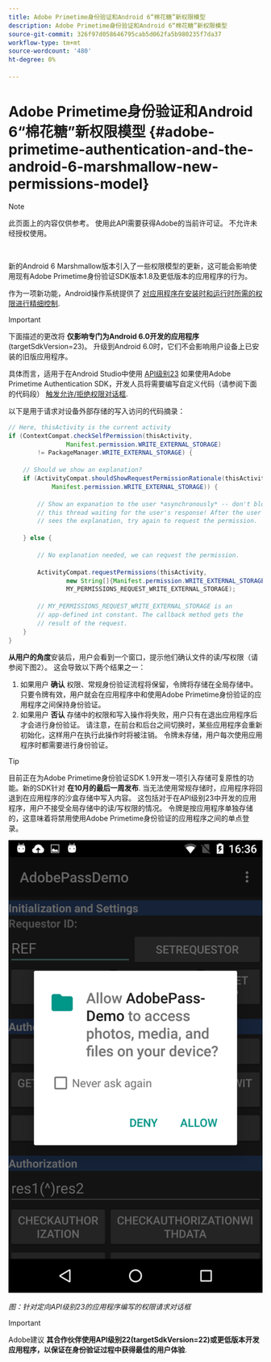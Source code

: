 ```yaml
---
title: Adobe Primetime身份验证和Android 6“棉花糖”新权限模型
description: Adobe Primetime身份验证和Android 6“棉花糖”新权限模型
source-git-commit: 326f97d058646795cab5d062fa5b980235f7da37
workflow-type: tm+mt
source-wordcount: '480'
ht-degree: 0%

---
```




# Adobe Primetime身份验证和Android 6“棉花糖”新权限模型 {#adobe-primetime-authentication-and-the-android-6-marshmallow-new-permissions-model}

>[!NOTE]
>
>此页面上的内容仅供参考。 使用此API需要获得Adobe的当前许可证。 不允许未经授权使用。

</br>

新的Android 6 Marshmallow版本引入了一些权限模型的更新，这可能会影响使用现有Adobe Primetime身份验证SDK版本1.8及更低版本的应用程序的行为。 

作为一项新功能，Android操作系统提供了 [对应用程序在安装时和运行时所需的权限进行精细控制](https://developer.android.com/about/versions/marshmallow/android-6.0-changes.html).

>[!IMPORTANT]
>
>下面描述的更改将 **仅影响专门为Android 6.0开发的应用程序** (targetSdkVersion=23)。 升级到Android 6.0时，它们不会影响用户设备上已安装的旧版应用程序。 


具体而言，适用于在Android Studio中使用 [API级别23](http://developer.android.com/sdk/api_diff/23/changes.html) 如果使用Adobe Primetime Authentication SDK，开发人员将需要编写自定义代码（请参阅下面的代码段） [触发允许/拒绝权限对话框](https://developer.android.com/training/permissions/requesting.html). 

以下是用于请求对设备外部存储的写入访问的代码摘录：

```java
// Here, thisActivity is the current activity
if (ContextCompat.checkSelfPermission(thisActivity,
                Manifest.permission.WRITE_EXTERNAL_STORAGE)
        != PackageManager.WRITE_EXTERNAL_STORAGE) {

    // Should we show an explanation?
    if (ActivityCompat.shouldShowRequestPermissionRationale(thisActivity,
            Manifest.permission.WRITE_EXTERNAL_STORAGE)) {

        // Show an expanation to the user *asynchronously* -- don't block
        // this thread waiting for the user's response! After the user
        // sees the explanation, try again to request the permission.

    } else {

        // No explanation needed, we can request the permission.

        ActivityCompat.requestPermissions(thisActivity,
                new String[]{Manifest.permission.WRITE_EXTERNAL_STORAGE},
                MY_PERMISSIONS_REQUEST_WRITE_EXTERNAL_STORAGE);

        // MY_PERMISSIONS_REQUEST_WRITE_EXTERNAL_STORAGE is an
        // app-defined int constant. The callback method gets the
        // result of the request.
    }
}
```




**从用户的角度**&#x200B;安装后，用户会看到一个窗口，提示他们确认文件的读/写权限（请参阅下图2）。 这会导致以下两个结果之一：

1. 如果用户 **确认** 权限、常规身份验证流程将保留，令牌将存储在全局存储中。 只要令牌有效，用户就会在应用程序中和使用Adobe Primetime身份验证的应用程序之间保持身份验证。
1. 如果用户 **否认** 存储中的权限和写入操作将失败，用户只有在退出应用程序后才会进行身份验证。 请注意，在前台和后台之间切换时，某些应用程序会重新初始化，这样用户在执行此操作时将被注销。 令牌未存储，用户每次使用应用程序时都需要进行身份验证。 


>[!TIP]
>
>目前正在为Adobe Primetime身份验证SDK 1.9开发一项引入存储可复原性的功能。新的SDK针对 **在10月的最后一周发布**. 当无法使用常规存储时，应用程序将回退到在应用程序的沙盒存储中写入内容。 这包括对于在API级别23中开发的应用程序，用户不接受全局存储中的读/写权限的情况。 令牌是按应用程序单独存储的，这意味着将禁用使用Adobe Primetime身份验证的应用程序之间的单点登录。


![](assets/android-permissions-request.png)

*图：针对定向API级别23的应用程序编写的权限请求对话框*

>[!IMPORTANT]
>
> Adobe建议 **其合作伙伴使用API级别22(targetSdkVersion=22)或更低版本开发应用程序，以保证在身份验证过程中获得最佳的用户体验**. 

